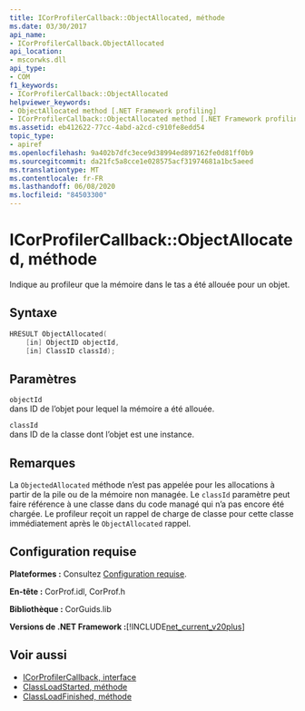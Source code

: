 ```yaml
---
title: ICorProfilerCallback::ObjectAllocated, méthode
ms.date: 03/30/2017
api_name:
- ICorProfilerCallback.ObjectAllocated
api_location:
- mscorwks.dll
api_type:
- COM
f1_keywords:
- ICorProfilerCallback::ObjectAllocated
helpviewer_keywords:
- ObjectAllocated method [.NET Framework profiling]
- ICorProfilerCallback::ObjectAllocated method [.NET Framework profiling]
ms.assetid: eb412622-77cc-4abd-a2cd-c910fe8edd54
topic_type:
- apiref
ms.openlocfilehash: 9a402b7dfc3ece9d38994ed897162fe0d81ff0b9
ms.sourcegitcommit: da21fc5a8cce1e028575acf31974681a1bc5aeed
ms.translationtype: MT
ms.contentlocale: fr-FR
ms.lasthandoff: 06/08/2020
ms.locfileid: "84503300"
---
```

# <a name="icorprofilercallbackobjectallocated-method"></a>ICorProfilerCallback::ObjectAllocated, méthode
Indique au profileur que la mémoire dans le tas a été allouée pour un objet.  
  
## <a name="syntax"></a>Syntaxe  
  
```cpp  
HRESULT ObjectAllocated(  
    [in] ObjectID objectId,  
    [in] ClassID classId);  
```  
  
## <a name="parameters"></a>Paramètres  
 `objectId`  
 dans ID de l’objet pour lequel la mémoire a été allouée.  
  
 `classId`  
 dans ID de la classe dont l’objet est une instance.  
  
## <a name="remarks"></a>Remarques  
 La `ObjectedAllocated` méthode n’est pas appelée pour les allocations à partir de la pile ou de la mémoire non managée. Le `classId` paramètre peut faire référence à une classe dans du code managé qui n’a pas encore été chargée. Le profileur reçoit un rappel de charge de classe pour cette classe immédiatement après le `ObjectAllocated` rappel.  
  
## <a name="requirements"></a>Configuration requise  
 **Plateformes :** Consultez [Configuration requise](../../get-started/system-requirements.md).  
  
 **En-tête :** CorProf.idl, CorProf.h  
  
 **Bibliothèque :** CorGuids.lib  
  
 **Versions de .NET Framework :**[!INCLUDE[net_current_v20plus](../../../../includes/net-current-v20plus-md.md)]  
  
## <a name="see-also"></a>Voir aussi

- [ICorProfilerCallback, interface](icorprofilercallback-interface.md)
- [ClassLoadStarted, méthode](icorprofilercallback-classloadstarted-method.md)
- [ClassLoadFinished, méthode](icorprofilercallback-classloadfinished-method.md)
